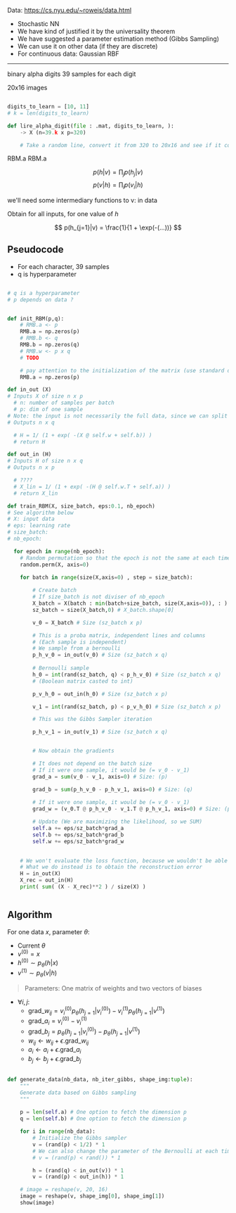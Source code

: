 
Data: https://cs.nyu.edu/~roweis/data.html


- Stochastic NN
- We have kind of justified it by the universality theorem
- We have suggested a parameter estimation method (Gibbs Sampling)
- We can use it on other data (if they are discrete)
- For continuous data: Gaussian RBF

----

binary alpha digits
39 samples for each digit

20x16 images

```python

digits_to_learn = [10, 11]
# k = len(digits_to_learn)

def lire_alpha_digit(file : .mat, digits_to_learn, ):
    -> X (n=39.k x p=320)

    # Take a random line, convert it from 320 to 20x16 and see if it correctly shows a digit

```

RBM.a
RBM.a



$$
p(h|v) = \prod_j p(h_j|v)
$$
$$
p(v|h) = \prod_i p(v_i|h)
$$

we'll need some intermediary functions to 
v: in data


Obtain for all inputs, for one value of $h$

$$
p(h_{j=1}|v) = \frac{1}{1 + \exp(-(...))}
$$



## Pseudocode


- For each character, 39 samples
- q is hyperparameter


```python

# q is a hyperparameter
# p depends on data ?


def init_RBM(p,q):
    # RMB.a <- p
    RMB.a = np.zeros(p)
    # RMB.b <- q
    RMB.b = np.zeros(q)
    # RMB.w <- p x q
    # TODO

    # pay attention to the initialization of the matrix (use standard deviation, not covariance)
    RMB.a = np.zeros(p)

def in_out (X)
# Inputs X of size n x p
  # n: number of samples per batch
  # p: dim of one sample
# Note: the input is not necessarily the full data, since we can split it in batches for the gradient ascent
# Outputs n x q

  # H = 1/ (1 + exp( -(X @ self.w + self.b)) )
  # return H

def out_in (H)
# Inputs H of size n x q
# Outputs n x p

  # ????
  # X_lin = 1/ (1 + exp( -(H @ self.w.T + self.a)) )
  # return X_lin

```

```python
def train_RBM(X, size_batch, eps:0.1, nb_epoch)
# See algorithm below
# X: input data
# eps: learning rate
# size_batch: 
# nb_epoch: 

  for epoch in range(nb_epoch):
    # Random permutation so that the epoch is not the same at each time
    random.perm(X, axis=0)

    for batch in range(size(X,axis=0) , step = size_batch):
    
        # Create batch
        # If size_batch is not diviser of nb_epoch
        X_batch = X(batch : min(batch+size_batch, size(X,axis=0)), : )
        sz_batch = size(X_batch,0) # X_batch.shape[0]

        v_0 = X_batch # Size (sz_batch x p)

        # This is a proba matrix, independent lines and columns
        # (Each sample is independent)
        # We sample from a bernoulli
        p_h_v_0 = in_out(v_0) # Size (sz_batch x q)
        
        # Bernoulli sample
        h_0 = int(rand(sz_batch, q) < p_h_v_0) # Size (sz_batch x q)
        # (Boolean matrix casted to int)

        p_v_h_0 = out_in(h_0) # Size (sz_batch x p)

        v_1 = int(rand(sz_batch, p) < p_v_h_0) # Size (sz_batch x p)

        # This was the Gibbs Sampler iteration

        p_h_v_1 = in_out(v_1) # Size (sz_batch x q)


        # Now obtain the gradients

        # It does not depend on the batch size
        # If it were one sample, it would be (= v_0 - v_1)
        grad_a = sum(v_0 - v_1, axis=0) # Size: (p)

        grad_b = sum(p_h_v_0 - p_h_v_1, axis=0) # Size: (q)
        
        # If it were one sample, it would be (= v_0 - v_1)
        grad_w = (v_0.T @ p_h_v_0 - v_1.T @ p_h_v_1, axis=0) # Size: (p x q)

        # Update (We are maximizing the likelihood, so we SUM)
        self.a += eps/sz_batch*grad_a
        self.b += eps/sz_batch*grad_b
        self.w += eps/sz_batch*grad_w

    
    # We won't evaluate the loss function, because we wouldn't be able to calculate it
    # What we do instead is to obtain the reconstruction error
    H = in_out(X)
    X_rec = out_in(H)
    print( sum( (X - X_rec)**2 ) / size(X) )



```

## Algorithm

For one data $x$, parameter $\theta$:

- Current $\theta$
- $v^{(0)} = x$
- $h^{(0)} \sim p_\theta(h|x)$
- $v^{(1)} \sim p_\theta(v|h)$
> Parameters: One matrix of weights and two vectors of biases
- $\forall i,j$:
  - $\text{grad\_}w_{ij} = v^{(0)}_i p_\theta(h_{j=1}|v^{(0)}_i) - v^{(1)}_i p_\theta(h_{j=1}|v^{(1)})$
  - $\text{grad\_}a_{i} = v^{(0)}_i - v^{(1)}_i$
  - $\text{grad\_}b_{j} = p_\theta(h_{j=1}|v^{(0)}_i) - p_\theta(h_{j=1}|v^{(1)})$
  - $w_{ij} \leftarrow w_{ij} + \epsilon.\text{grad\_}w_{ij}$
  - $a_{i} \leftarrow a_{i} + \epsilon.\text{grad\_}a_{i}$
  - $b_{j} \leftarrow b_{j} + \epsilon.\text{grad\_}b_{j}$


```python

def generate_data(nb_data, nb_iter_gibbs, shape_img:tuple):
    """
    Generate data based on Gibbs sampling
    """
    
    p = len(self.a) # One option to fetch the dimension p
    q = len(self.b) # One option to fetch the dimension p

    for i in range(nb_data):
        # Initialize the Gibbs sampler
        v = (rand(p) < 1/2) * 1
        # We can also change the parameter of the Bernoulli at each time, to avoid bias in the initialization
        # v = (rand(p) < rand()) * 1

        h = (rand(q) < in_out(v)) * 1
        v = (rand(p) < out_in(h)) * 1

    # image = reshape(v, 20, 16)
    image = reshape(v, shape_img[0], shape_img[1])
    show(image)
        

```